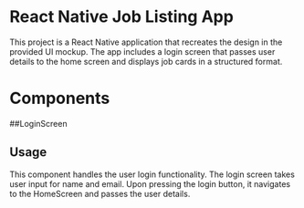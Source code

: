 # React Native Job Listing App
This project is a React Native application that recreates the design in the provided UI mockup. The app includes a login screen that passes user details to the home screen and displays job cards in a structured format.

# Components
##LoginScreen
## Usage
This component handles the user login functionality.
The login screen takes user input for name and email. Upon pressing the login button, it navigates to the HomeScreen and passes the user details.
